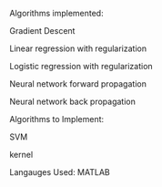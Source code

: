 Algorithms implemented:

Gradient Descent

Linear regression with regularization

Logistic regression with regularization

Neural network forward propagation

Neural network back propagation



Algorithms to Implement:

SVM

kernel



Langauges Used:
MATLAB
